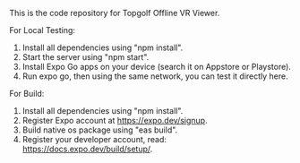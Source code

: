 This is the code repository for Topgolf Offline VR Viewer. 

For Local Testing:
1. Install all dependencies using "npm install".
2. Start the server using "npm start".
3. Install Expo Go apps on your device (search it on Appstore or Playstore).
4. Run expo go, then using the same network, you can test it directly here.

For Build:
1. Install all dependencies using "npm install".
2. Register Expo account at https://expo.dev/signup.
3. Build native os package using "eas build".
4. Register your developer account, read: https://docs.expo.dev/build/setup/.
